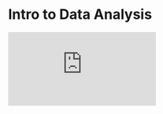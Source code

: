 # Intro to Data Analysis 

![graphref](http://experception.net/Franconeri_ExperCeptionDotNet_DataVisQuickRef.pdf)